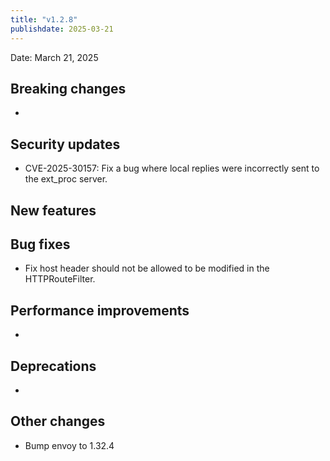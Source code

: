 ```yaml
---
title: "v1.2.8"
publishdate: 2025-03-21
---
```


Date: March 21, 2025

## Breaking changes
-

## Security updates
- CVE-2025-30157: Fix a bug where local replies were incorrectly sent to the ext_proc server.

## New features

## Bug fixes
- Fix host header should not be allowed to be modified in the HTTPRouteFilter.

## Performance improvements
-

## Deprecations
-

## Other changes
- Bump envoy to 1.32.4
